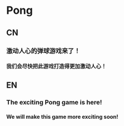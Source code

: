 # Pong
## CN
### 激动人心的弹球游戏来了！
#### 我们会尽快把此游戏打造得更加激动人心！

## EN
### The exciting Pong game is here!
#### We will make this game more exciting soon!

